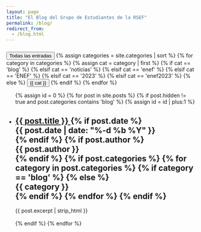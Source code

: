 ```yaml
---
layout: page
title: "El Blog del Grupo de Estudiantes de la RSEF"
permalink: /blog/
redirect_from:
  - /blog.html
---
```

<!-- FANCIER BLOG PRESENTATION IN DEVELOPMENT (WE NEED TO ATTRACT ATTENTION)
<!DOCTYPE html>
<html>
<head>
<meta name="viewport" content="width=device-width, initial-scale=1">
<style>
* {
  box-sizing: border-box;
}

/* Add a gray background color with some padding */
body {
  font-family: Arial;
  padding: 20px;
  background: #f1f1f1;
}

/* Header/Blog Title */
.header {
  padding: 30px;
  font-size: 40px;
  text-align: center;
  background: white;
}

/* Create two unequal columns that floats next to each other */
/* Left column */
.leftcolumn {   
  float: left;
  width: 75%;
}

/* Right column */
.rightcolumn {
  float: left;
  width: 25%;
  padding-left: 20px;
}

/* Fake image */
.fakeimg {
  background-color: #aaa;
  width: 100%;
  padding: 20px;
}

/* Add a card effect for articles */
.card {
   background-color: white;
   padding: 20px;
   margin-top: 20px;
}

/* Clear floats after the columns */
.row:after {
  content: "";
  display: table;
  clear: both;
}

/* Footer */
.footer {
  padding: 20px;
  text-align: center;
  background: #ddd;
  margin-top: 20px;
}

/* Responsive layout - when the screen is less than 800px wide, make the two columns stack on top of each other instead of next to each other */
@media screen and (max-width: 800px) {
  .leftcolumn, .rightcolumn {   
    width: 100%;
    padding: 0;
  }
}
</style>
</head>
<body>

<div class="row">
  <div class="leftcolumn">
    <div class="card">
      <h2>¿QUIERES PUBLICAR CON NOSOTROS?</h2>
      <h5>Title description, Dec 7, 2017</h5>
      <div class="fakeimg" style="height:200px;">Image</div>
      <p>Some text..</p>
      <p>¿Te apetecería publicar algún artículo en nuestra web? ¿Eres un ávido divulgador científico que busca lectores? No dudes en contactarnos. ¡Esperamos tu mensaje!</p>
    </div>
  </div>
  <div class="rightcolumn">
    <div class="card">
      <h2>El autor</h2>
      <div class="fakeimg" style="height:100px;">Image</div>
      <p>Some text about me in culpa qui officia deserunt mollit anim..</p>
    </div>
    <div class="card">
      <h3>Popular Post</h3>
      <div class="fakeimg">Image</div><br>
      <div class="fakeimg">Image</div><br>
      <div class="fakeimg">Image</div>
    </div>
    <div class="card">
      <h3>Follow Me</h3>
      <p>Some text..</p>
    </div>
  </div>
</div>

</body>
</html>
-->


<div class="row center" style="padding-top: 10px">
<button class="chip_button" id="All" onclick="filterUsingCategory('All')">
  Todas las entradas
</button>
{% assign categories = site.categories | sort %}
{% for category in categories %}
  {% assign cat = category | first %}
  {% if cat == 'blog' %}
  {% elsif cat == 'noticias' %}
  {% elsif cat == 'enef' %}
  {% elsif cat == 'ENEF' %}
  {% elsif cat == '2023' %}
  {% elsif cat == 'enef2023' %}
  {% else %}
  <button class="chip_button" id="{{ cat }}" onclick="filterUsingCategory(this.id)">
    {{ cat }}
  </button>
  {% endif %}
{% endfor %}
</div>

<ul class="post-list">
  {% assign id = 0 %}
  {% for post in site.posts %}
    {% if post.hidden != true and post.categories contains 'blog' %}
      {% assign id = id | plus:1 %}
      <div  id="{{id}}">
      <li>
        <h2>
          <a class="post-link" href="{{ post.url | prepend: site.baseurl }}">
            {{ post.title }}
          </a>
          {% if post.date %}
            <div class="chip">
              <span class="post-meta">
                {{ post.date | date: "%-d %b %Y" }}
              </span>
            </div>
          {% endif %}
          {% if post.author %}
            <div class="chip">
              <span class="post-meta">
                {{ post.author }}
              </span>
            </div>
          {% endif %}
          {% if post.categories %}
            {% for category in post.categories %}
              {% if category == 'blog' %}
                {% else %}
                  <div class="chip">
                    <span class="post-meta">
                      {{ category }}
                    </span>
                  </div>
              {% endif %}
            {% endfor %}
          {% endif %}
        </h2>
        <div class="entry-content">
          {{ post.excerpt | strip_html }}
        </div>
        <br>
        </li>
        <div class="divider">
        </div>
      </div>
    {% endif %}
  {% endfor %}
</ul>

<script type="text/javascript">
  function filterUsingCategory(selectedCategory) {
    var id = 0;
    {% for post in site.posts %}
      {% if post.categories contains 'blog' and post.hidden != true %}
        var cats = {{ post.categories | jsonify }};
        var postDiv = document.getElementById(++id);
        // Debug: log the categories
        console.log('Post', {{ post.title | jsonify }}, 'cats:', cats, 'selected:', selectedCategory);
        postDiv.style.display =
          (selectedCategory == 'All' || cats.includes(selectedCategory))
            ? 'unset'
            : 'none';
      {% endif %}
    {% endfor %}
  }
</script>
